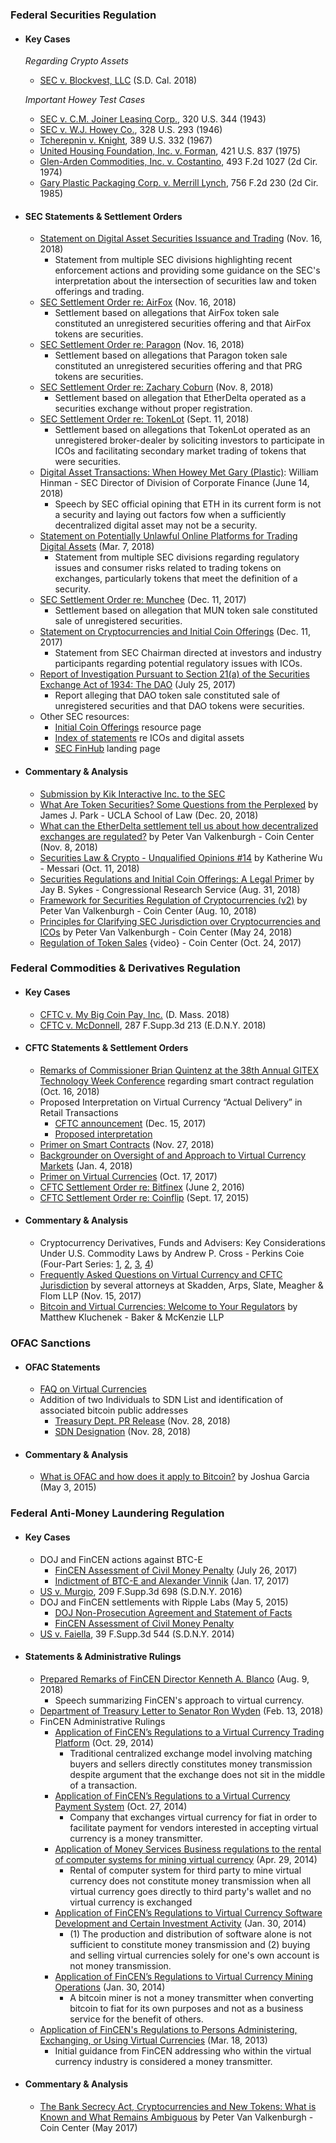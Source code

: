 ### Federal Securities Regulation

-   #### Key Cases

    _Regarding Crypto Assets_

    -   [SEC v. Blockvest, LLC](https://scholar.google.com/scholar_case?case=1459130009709320147) (S.D. Cal. 2018)

    _Important Howey Test Cases_

    -   [SEC v. C.M. Joiner Leasing Corp.](https://scholar.google.com/scholar_case?case=11822356269281048781), 320 U.S. 344 (1943)
    -   [SEC v. W.J. Howey Co.](https://scholar.google.com/scholar_case?case=12975052269830471754), 328 U.S. 293 (1946)
    -   [Tcherepnin v. Knight](https://scholar.google.com/scholar_case?case=5481496770318090573), 389 U.S. 332 (1967)
    -   [United Housing Foundation, Inc. v. Forman](https://scholar.google.com/scholar_case?case=11168754825085710379), 421 U.S. 837 (1975)
    -   [Glen-Arden Commodities, Inc. v. Costantino](https://scholar.google.com/scholar_case?case=14457626249500273939), 493 F.2d 1027 (2d Cir. 1974)
    -   [Gary Plastic Packaging Corp. v. Merrill Lynch](https://scholar.google.com/scholar_case?case=10900624885862830401), 756 F.2d 230 (2d Cir. 1985)

-   #### SEC Statements & Settlement Orders

    -   [Statement on Digital Asset Securities Issuance and Trading](https://www.sec.gov/news/public-statement/digital-asset-securites-issuuance-and-trading) (Nov. 16, 2018)
        -   Statement from multiple SEC divisions highlighting recent enforcement actions and providing some guidance on the SEC's interpretation about the intersection of securities law and token offerings and trading.
    -   [SEC Settlement Order re: AirFox](https://www.sec.gov/litigation/admin/2018/33-10575.pdf) (Nov. 16, 2018)
        -   Settlement based on allegations that AirFox token sale constituted an unregistered securities offering and that AirFox tokens are securities.
    -   [SEC Settlement Order re: Paragon](https://www.sec.gov/litigation/admin/2018/33-10574.pdf) (Nov. 16, 2018)
        -   Settlement based on allegations that Paragon token sale constituted an unregistered securities offering and that PRG tokens are securities.
    -   [SEC Settlement Order re: Zachary Coburn](https://www.sec.gov/litigation/admin/2018/34-84553.pdf) (Nov. 8, 2018)
        -   Settlement based on allegation that EtherDelta operated as a securities exchange without proper registration.
    -   [SEC Settlement Order re: TokenLot](https://www.sec.gov/litigation/admin/2018/33-10543.pdf) (Sept. 11, 2018)
        -   Settlement based on allegations that TokenLot operated as an unregistered broker-dealer by soliciting investors to participate in ICOs and facilitating secondary market trading of tokens that were securities.
    -   [Digital Asset Transactions: When Howey Met Gary (Plastic)](https://www.sec.gov/news/speech/speech-hinman-061418): William Hinman - SEC Director of Division of Corporate Finance (June 14, 2018)
        -   Speech by SEC official opining that ETH in its current form is not a security and laying out factors fow when a sufficiently decentralized digital asset may not be a security.
    -   [Statement on Potentially Unlawful Online Platforms for Trading Digital Assets](https://www.sec.gov/news/public-statement/enforcement-tm-statement-potentially-unlawful-online-platforms-trading) (Mar. 7, 2018)
        -   Statement from multiple SEC divisions regarding regulatory issues and consumer risks related to trading tokens on exchanges, particularly tokens that meet the definition of a security.
    -   [SEC Settlement Order re: Munchee](https://www.sec.gov/litigation/admin/2017/33-10445.pdf) (Dec. 11, 2017)
        -   Settlement based on allegation that MUN token sale constituted sale of unregistered securities.
    -   [Statement on Cryptocurrencies and Initial Coin Offerings](https://www.sec.gov/news/public-statement/statement-clayton-2017-12-11) (Dec. 11, 2017)
        -   Statement from SEC Chairman directed at investors and industry participants regarding potential regulatory issues with ICOs.
    -   [Report of Investigation Pursuant to Section 21(a) of the Securities Exchange Act of 1934: The DAO](https://www.sec.gov/litigation/investreport/34-81207.pdf) (July 25, 2017)
        -   Report alleging that DAO token sale constituted sale of unregistered securities and that DAO tokens were securities.
    -   Other SEC resources:
        -   [Initial Coin Offerings](https://www.sec.gov/spotlight-initial-coin-offerings-and-digital-assets) resource page
        -   [Index of statements](https://www.sec.gov/spotlight-initial-coin-offerings-and-digital-assets) re ICOs and digital assets
        -   [SEC FinHub](https://www.sec.gov/finhub) landing page

-   #### Commentary & Analysis
    -   [Submission by Kik Interactive Inc. to the SEC](http://kinecosystem.org/wells_response.pdf)
    -   [What Are Token Securities? Some Questions from the Perplexed](https://corpgov.law.harvard.edu/2018/12/20/when-are-tokens-securities-some-questions-from-the-perplexed/) by James J. Park - UCLA School of Law (Dec. 20, 2018)
    -   [What can the EtherDelta settlement tell us about how decentralized exchanges are regulated?](https://coincenter.org/entry/what-can-the-etherdelta-settlement-tell-us-about-how-decentralized-exchanges-are-regulated) by Peter Van Valkenburgh - Coin Center (Nov. 8, 2018)
    -   [Securities Law & Crypto - Unqualified Opinions #14](https://messari.substack.com/p/securities-law-and-crypto-unqualified) by Katherine Wu - Messari (Oct. 11, 2018)
    -   [Securities Regulations and Initial Coin Offerings: A Legal Primer](https://fas.org/sgp/crs/misc/R45301.pdf) by Jay B. Sykes - Congressional Research Service (Aug. 31, 2018)
    -   [Framework for Securities Regulation of Cryptocurrencies (v2)](https://coincenter.org/files/securities-cryptocurrency-framework-v2.1.pdf) by Peter Van Valkenburgh - Coin Center (Aug. 10, 2018)
    -   [Principles for Clarifying SEC Jurisdiction over Cryptocurrencies and ICOs](https://coincenter.org/entry/principles-for-clarifying-sec-jurisdiction-over-cryptocurrencies-and-icos) by Peter Van Valkenburgh - Coin Center (May 24, 2018)
    -   [Regulation of Token Sales](https://youtu.be/tz8t5OTc7R0) {video} - Coin Center (Oct. 24, 2017)

### Federal Commodities & Derivatives Regulation

-   #### Key Cases
    -   [CFTC v. My Big Coin Pay, Inc.](https://www.cftc.gov/sites/default/files/2018-10/enfmybigcoinpayincmemorandum092618_0.pdf) (D. Mass. 2018)
    -   [CFTC v. McDonnell](https://scholar.google.com/scholar_case?case=16464466787559233193), 287 F.Supp.3d 213 (E.D.N.Y. 2018)
-   #### CFTC Statements & Settlement Orders
    -   [Remarks of Commissioner Brian Quintenz at the 38th Annual GITEX Technology Week Conference](https://www.cftc.gov/PressRoom/SpeechesTestimony/opaquintenz16) regarding smart contract regulation (Oct. 16, 2018)
    -   Proposed Interpretation on Virtual Currency “Actual Delivery” in Retail Transactions
        -   [CFTC announcement](https://www.cftc.gov/PressRoom/PressReleases/7664-17) (Dec. 15, 2017)
        -   [Proposed interpretation](https://www.cftc.gov/sites/default/files/idc/groups/public/@lrfederalregister/documents/file/2017-27421a.pdf)
    -   [Primer on Smart Contracts](https://www.cftc.gov/sites/default/files/2018-11/LabCFTC_PrimerSmartContracts112718_0.pdf) (Nov. 27, 2018)
    -   [Backgrounder on Oversight of and Approach to Virtual Currency Markets](https://www.cftc.gov/sites/default/files/idc/groups/public/%40customerprotection/documents/file/backgrounder_virtualcurrency01.pdf) (Jan. 4, 2018)
    -   [Primer on Virtual Currencies](https://www.cftc.gov/sites/default/files/idc/groups/public/%40customerprotection/documents/file/labcftc_primercurrencies100417.pdf) (Oct. 17, 2017)
    -   [CFTC Settlement Order re: Bitfinex](https://www.cftc.gov/sites/default/files/idc/groups/public/@lrenforcementactions/documents/legalpleading/enfbfxnaorder060216.pdf) (June 2, 2016)
    -   [CFTC Settlement Order re: Coinflip](https://www.cftc.gov/sites/default/files/idc/groups/public/@lrenforcementactions/documents/legalpleading/enfcoinfliprorder09172015.pdf) (Sept. 17, 2015)
-   #### Commentary & Analysis
    -   Cryptocurrency Derivatives, Funds and Advisers: Key Considerations Under U.S. Commodity Laws by Andrew P. Cross - Perkins Coie (Four-Part Series: [1](https://www.derivativesandreporeport.com/2018/09/cryptocurrency-derivatives-funds-and-advisers-key-considerations-under-u-s-commodity-laws-part-1-cryptos-are-commodites-except-when-they-are-not/), [2](https://www.derivativesandreporeport.com/2018/09/cryptocurrency-derivatives-funds-and-advisers-key-considerations-under-u-s-commodity-laws-part-2-the-regulation-of-commodities-quite-substantial-even-if-not-substantive/), [3](https://www.derivativesandreporeport.com/2018/10/cryptocurrency-derivatives-funds-and-advisers-key-considerations-under-u-s-commodity-laws-part-3-why-commodity-interests-are-of-interest/), [4](https://www.derivativesandreporeport.com/2018/10/cryptocurrency-derivatives-funds-and-advisers-key-considerations-under-u-s-commodity-laws-part-4-about-the-interests-of-interest/))
    -   [Frequently Asked Questions on Virtual Currency and CFTC Jurisdiction](https://www.skadden.com/insights/publications/2017/11/faqs-on-virtual-currency-and-cftc-jurisdiction) by several attorneys at Skadden, Arps, Slate, Meagher & Flom LLP (Nov. 15, 2017)
    -   [Bitcoin and Virtual Currencies: Welcome to Your Regulators](https://www.bakermckenzie.com/en/-/media/files/people/kluchenek-matthew/ar_na_mkluchenek_bitcoinvirtualcurrency_2016.pdf) by Matthew Kluchenek - Baker & McKenzie LLP

### OFAC Sanctions

-   #### OFAC Statements
    -   [FAQ on Virtual Currencies](https://www.treasury.gov/resource-center/faqs/Sanctions/Pages/faq_compliance.aspx#vc_faqs)
    -   Addition of two Individuals to SDN List and identification of associated bitcoin public addresses
        -   [Treasury Dept. PR Release](https://home.treasury.gov/news/press-releases/sm556) (Nov. 28, 2018)
        -   [SDN Designation](https://www.treasury.gov/resource-center/sanctions/OFAC-Enforcement/Pages/20181128.aspx) (Nov. 28, 2018)
-   #### Commentary & Analysis
    -   [What is OFAC and how does it apply to Bitcoin?](https://coincenter.org/entry/what-is-ofac-and-how-does-it-apply-to-bitcoin) by Joshua Garcia (May 3, 2015)

### Federal Anti-Money Laundering Regulation

-   #### Key Cases
    -   DOJ and FinCEN actions against BTC-E
        -   [FinCEN Assessment of Civil Money Penalty](https://www.fincen.gov/sites/default/files/enforcement_action/2017-07-26/Assessment%20for%20BTCeVinnik%20FINAL%20SignDate%2007.26.17.pdf) (July 26, 2017)
        -   [Indictment of BTC-E and Alexander Vinnik](https://www.justice.gov/usao-ndca/press-release/file/984661/download) (Jan. 17, 2017)
    -   [US v. Murgio](https://scholar.google.com/scholar_case?case=14324236322418966686), 209 F.Supp.3d 698 (S.D.N.Y. 2016)
    -   DOJ and FinCEN settlements with Ripple Labs (May 5, 2015)
        -   [DOJ Non-Prosecution Agreement and Statement of Facts](https://www.justice.gov/sites/default/files/opa/press-releases/attachments/2015/05/05/settlement_agreement.pdf)
        -   [FinCEN Assessment of Civil Money Penalty](https://www.fincen.gov/sites/default/files/shared/Ripple_Assessment.pdf)
    -   [US v. Faiella](https://scholar.google.com/scholar_case?case=11943246728627907201), 39 F.Supp.3d 544 (S.D.N.Y. 2014)
-   #### Statements & Administrative Rulings
    -   [Prepared Remarks of FinCEN Director Kenneth A. Blanco](https://www.fincen.gov/news/speeches/prepared-remarks-fincen-director-kenneth-blanco-delivered-2018-chicago-kent-block) (Aug. 9, 2018)
        -   Speech summarizing FinCEN's approach to virtual currency.
    -   [Department of Treasury Letter to Senator Ron Wyden](https://coincenter.org/files/2018-03/fincen-ico-letter-march-2018-coin-center.pdf) (Feb. 13, 2018)
    -   FinCEN Administrative Rulings
        -   [Application of FinCEN’s Regulations to a Virtual Currency Trading Platform](https://www.fincen.gov/sites/default/files/administrative_ruling/FIN-2014-R011.pdf) (Oct. 29, 2014)
            -   Traditional centralized exchange model involving matching buyers and sellers directly constitutes money transmission despite argument that the exchange does not sit in the middle of a transaction.
        -   [Application of FinCEN’s Regulations to a Virtual Currency Payment System](https://www.fincen.gov/sites/default/files/administrative_ruling/FIN-2014-R012.pdf) (Oct. 27, 2014)
            -   Company that exchanges virtual currency for fiat in order to facilitate payment for vendors interested in accepting virtual currency is a money transmitter.
        -   [Application of Money Services Business regulations to the rental of computer systems for mining virtual currency](https://www.fincen.gov/sites/default/files/administrative_ruling/FIN-2014-R007.pdf) (Apr. 29, 2014)
            -   Rental of computer system for third party to mine virtual currency does not constitute money transmission when all virtual currency goes directly to third party's wallet and no virtual currency is exchanged
        -   [Application of FinCEN’s Regulations to Virtual Currency Software Development and Certain Investment Activity](https://www.fincen.gov/sites/default/files/shared/FIN-2014-R002.pdf) (Jan. 30, 2014)
            -   (1) The production and distribution of software alone is not sufficient to constitute money transmission and (2) buying and selling virtual currencies solely for one's own account is not money transmission.
        -   [Application of FinCEN’s Regulations to Virtual Currency Mining Operations](https://www.fincen.gov/sites/default/files/shared/FIN-2014-R001.pdf) (Jan. 30, 2014)
            -   A bitcoin miner is not a money transmitter when converting bitcoin to fiat for its own purposes and not as a business service for the benefit of others.
    -   [Application of FinCEN's Regulations to Persons Administering, Exchanging, or Using Virtual Currencies](https://www.fincen.gov/sites/default/files/shared/FIN-2013-G001.pdf) (Mar. 18, 2013)
        -   Initial guidance from FinCEN addressing who within the virtual currency industry is considered a money transmitter.
-   #### Commentary & Analysis
    - [The Bank Secrecy Act, Cryptocurrencies and New Tokens: What is Known and What Remains Ambiguous](https://coincenter.org/files/2017-05/report-bsa-crypto-token1.pdf) by Peter Van Valkenburgh - Coin Center (May 2017)
